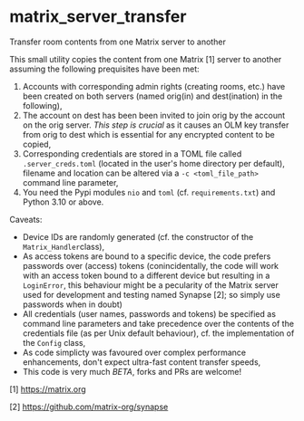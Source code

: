 # matrix_server_transfer
Transfer room contents from one Matrix server to another

This small utility copies the content from one Matrix [1] server to another assuming the following
prequisites have been met:

1. Accounts with corresponding admin rights (creating rooms, etc.) have been created on both servers (named orig(in) and dest(ination) in the following),
2. The account on dest has been been invited to join orig by the account on the orig server. *This step is crucial* as it causes an OLM key transfer from orig to dest which is essential for any encrypted content to be copied,
3. Corresponding credentials are stored in a TOML file called `.server_creds.toml` (located in the user's home directory per default), filename and location can be altered via a `-c <toml_file_path>` command line parameter,
4. You need the Pypi modules `nio` and `toml` (cf. `requirements.txt`) and Python 3.10 or above.

Caveats:
- Device IDs are randomly generated (cf. the constructor of the `Matrix_Handler`class),
- As access tokens are bound to a specific device, the code prefers passwords over (access) tokens (conincidentally, the code will work with an access token bound to a different device but resulting in a `LoginError`, this behaviour might be a pecularity of the Matrix server used for development and testing named Synapse [2]; so simply use passwords when in doubt)
- All credentials (user names, passwords and tokens) be specified as command line parameters and take precedence over the contents of the credentials file (as per Unix default behaviour), cf. the implementation of the `Config` class,
- As code simplicty was favoured over complex performance enhancements, don't expect ultra-fast content transfer speeds,
- This code is very much *BETA*, forks and PRs are welcome!

[1] https://matrix.org

[2] https://github.com/matrix-org/synapse
